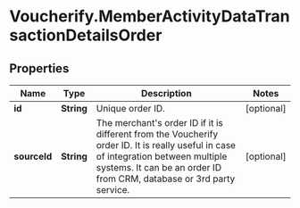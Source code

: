 # Voucherify.MemberActivityDataTransactionDetailsOrder

## Properties

Name | Type | Description | Notes
------------ | ------------- | ------------- | -------------
**id** | **String** | Unique order ID. | [optional] 
**sourceId** | **String** | The merchant&#39;s order ID if it is different from the Voucherify order ID. It is really useful in case of integration between multiple systems. It can be an order ID from CRM, database or 3rd party service. | [optional] 



